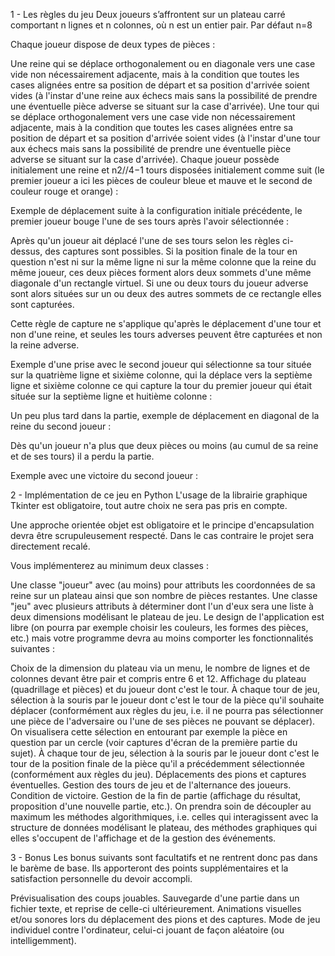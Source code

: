 1 - Les règles du jeu
Deux joueurs s’affrontent sur un plateau carré comportant n
lignes et n
colonnes, où n est un entier pair.
Par défaut n=8

Chaque joueur dispose de deux types de pièces :

Une reine qui se déplace orthogonalement ou en diagonale vers une case vide non nécessairement adjacente, mais à la condition que toutes les cases alignées entre sa position de départ et sa position d'arrivée soient vides (à l'instar d'une reine aux échecs mais sans la possibilité de prendre une éventuelle pièce adverse se situant sur la case d'arrivée).
Une tour qui se déplace orthogonalement vers une case vide non nécessairement adjacente, mais à la condition que toutes les cases alignées entre sa position de départ et sa position d'arrivée soient vides (à l'instar d'une tour aux échecs mais sans la possibilité de prendre une éventuelle pièce adverse se situant sur la case d'arrivée).
Chaque joueur possède initialement une reine et n2//4−1
 tours disposées initialement comme suit (le premier joueur a ici les pièces de couleur bleue et mauve et le second de couleur rouge et orange) :

Exemple de déplacement suite à la configuration initiale précédente, le premier joueur bouge l'une de ses tours après l'avoir sélectionnée :

Après qu'un joueur ait déplacé l'une de ses tours selon les règles ci-dessus, des captures sont possibles. Si la position finale de la tour en question n'est ni sur la même ligne ni sur la même colonne que la reine du même joueur, ces deux pièces forment alors deux sommets d'une même diagonale d'un rectangle virtuel. Si une ou deux tours du joueur adverse sont alors situées sur un ou deux des autres sommets de ce rectangle elles sont capturées.

Cette règle de capture ne s'applique qu'après le déplacement d'une tour et non d'une reine, et seules les tours adverses peuvent être capturées et non la reine adverse.

Exemple d'une prise avec le second joueur qui sélectionne sa tour située sur la quatrième ligne et sixième colonne, qui la déplace vers la septième ligne et sixième colonne ce qui capture la tour du premier joueur qui était située sur la septième ligne et huitième colonne :

Un peu plus tard dans la partie, exemple de déplacement en diagonal de la reine du second joueur :

Dès qu'un joueur n'a plus que deux pièces ou moins (au cumul de sa reine et de ses tours) il a perdu la partie.

Exemple avec une victoire du second joueur :


2 - Implémentation de ce jeu en Python
L'usage de la librairie graphique Tkinter est obligatoire, tout autre choix ne sera pas pris en compte.

Une approche orientée objet est obligatoire et le principe d'encapsulation devra être scrupuleusement respecté. Dans le cas contraire le projet sera directement recalé.

Vous implémenterez au minimum deux classes :

Une classe "joueur" avec (au moins) pour attributs les coordonnées de sa reine sur un plateau ainsi que son nombre de pièces restantes.
Une classe "jeu" avec plusieurs attributs à déterminer dont l'un d'eux sera une liste à deux dimensions modélisant le plateau de jeu.
Le design de l'application est libre (on pourra par exemple choisir les couleurs, les formes des pièces, etc.) mais votre programme devra au moins comporter les fonctionnalités suivantes :

Choix de la dimension du plateau via un menu, le nombre de lignes et de colonnes devant être pair et compris entre 6 et 12.
Affichage du plateau (quadrillage et pièces) et du joueur dont c'est le tour.
À chaque tour de jeu, sélection à la souris par le joueur dont c'est le tour de la pièce qu'il souhaite déplacer (conformément aux règles du jeu, i.e. il ne pourra pas sélectionner une pièce de l'adversaire ou l'une de ses pièces ne pouvant se déplacer). On visualisera cette sélection en entourant par exemple la pièce en question par un cercle (voir captures d'écran de la première partie du sujet).
À chaque tour de jeu, sélection à la souris par le joueur dont c'est le tour de la position finale de la pièce qu'il a précédemment sélectionnée (conformément aux règles du jeu).
Déplacements des pions et captures éventuelles.
Gestion des tours de jeu et de l'alternance des joueurs.
Condition de victoire.
Gestion de la fin de partie (affichage du résultat, proposition d'une nouvelle partie, etc.).
On prendra soin de découpler au maximum les méthodes algorithmiques, i.e. celles qui interagissent avec la structure de données modélisant le plateau, des méthodes graphiques qui elles s'occupent de l'affichage et de la gestion des événements.


3 - Bonus
Les bonus suivants sont facultatifs et ne rentrent donc pas dans le barème de base. Ils apporteront des points supplémentaires et la satisfaction personnelle du devoir accompli.

Prévisualisation des coups jouables.
Sauvegarde d'une partie dans un fichier texte, et reprise de celle-ci ultérieurement.
Animations visuelles et/ou sonores lors du déplacement des pions et des captures.
Mode de jeu individuel contre l'ordinateur, celui-ci jouant de façon aléatoire (ou intelligemment).
